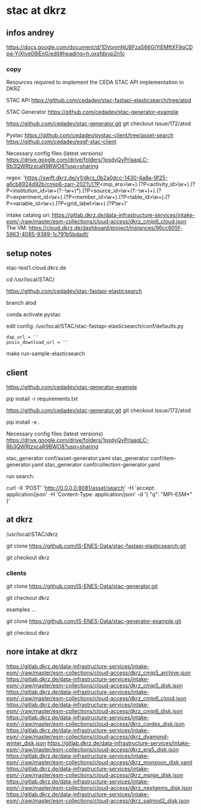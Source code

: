 # stac at dkrz

## infos andrey

https://docs.google.com/document/d/1DVonmNU8FzaS66GjYiEMftXF9qCDpg-YjXtve08lEn0/edit#heading=h.oxsfdxvp2n1c

### copy

Resources required to implement the CEDA STAC API implementation in DKRZ

STAC API
https://github.com/cedadev/stac-fastapi-elasticsearch/tree/atod

STAC Generator
https://github.com/cedadev/stac-generator-example

https://github.com/cedadev/stac-generator.git
git checkout issue/172/atod

Pystac
https://github.com/cedadev/pystac-client/tree/asset-search
https://github.com/cedadev/esgf-stac-client

Necessary config files (latest versions)
https://drive.google.com/drive/folders/1psdyQyPrlaaqLC-Rb3QWRtzxcaR9BWO8?usp=sharing

regex:  'https://swift.dkrz.de/v1/dkrz_0b2a0dcc-1430-4a8a-9f25-a6cb8924d92b/cmip6-zarr-2021\/(?P<mip_era>\w+)\.(?P<activity_id>\w+)\.(?P<institution_id>\w+(?:-\w+)*)\.(?P<source_id>\w+(?:-\w+)+)\.(?P<experiment_id>\w+)\.(?P<member_id>\w+)\.(?P<table_id>\w+)\.(?P<variable_id>\w+)\.(?P<grid_label>\w+)\.(?P<version>\w+)'


 intake catalog uri: https://gitlab.dkrz.de/data-infrastructure-services/intake-esm/-/raw/master/esm-collections/cloud-access/dkrz_cmip6_cloud.json
The VM:
https://cloud.dkrz.de/dashboard/project/instances/96cc605f-5963-4085-9389-1c791b5bdadf/


## setup notes

stac-test1.cloud.dkrz.de


cd /usr/local/STAC/

https://github.com/cedadev/stac-fastapi-elasticsearch

branch atod

conda activate pystac

edit config:
/usr/local/STAC/stac-fastapi-elasticsearch/conf/defaults.py
```
dap_url = ''
posix_download_url = ''
```

make run-sample-elasticsearch

## client 

https://github.com/cedadev/stac-generator-example

pip install -r requirements.txt

https://github.com/cedadev/stac-generator.git
git checkout issue/172/atod

pip install -e .

Necessary config files (latest versions)
https://drive.google.com/drive/folders/1psdyQyPrlaaqLC-Rb3QWRtzxcaR9BWO8?usp=sharing



stac_generator conf/asset-generator.yaml 
stac_generator conf/item-generator.yaml
stac_generator conf/collection-generator.yaml

run search:

curl -X 'POST' 'http://0.0.0.0:8081/asset/search' -H 'accept: application/json' -H 'Content-Type: application/json' -d '{
"q": "MPI-ESM*"
}'


## at dkrz

/usr/local/STAC/dkrz

git clone https://github.com/IS-ENES-Data/stac-fastapi-elasticsearch.git

git checkout dkrz


### clients

git clone https://github.com/IS-ENES-Data/stac-generator.git

git checkout dkrz

examples ...

git clone https://github.com/IS-ENES-Data/stac-generator-example.git

git checkout dkrz

## nore intake at dkrz

https://gitlab.dkrz.de/data-infrastructure-services/intake-esm/-/raw/master/esm-collections/cloud-access/dkrz_cmip5_archive.json
https://gitlab.dkrz.de/data-infrastructure-services/intake-esm/-/raw/master/esm-collections/cloud-access/dkrz_cmip5_disk.json
https://gitlab.dkrz.de/data-infrastructure-services/intake-esm/-/raw/master/esm-collections/cloud-access/dkrz_cmip6_cloud.json
https://gitlab.dkrz.de/data-infrastructure-services/intake-esm/-/raw/master/esm-collections/cloud-access/dkrz_cmip6_disk.json
https://gitlab.dkrz.de/data-infrastructure-services/intake-esm/-/raw/master/esm-collections/cloud-access/dkrz_cordex_disk.json
https://gitlab.dkrz.de/data-infrastructure-services/intake-esm/-/raw/master/esm-collections/cloud-access/dkrz_dyamond-winter_disk.json
https://gitlab.dkrz.de/data-infrastructure-services/intake-esm/-/raw/master/esm-collections/cloud-access/dkrz_era5_disk.json
https://gitlab.dkrz.de/data-infrastructure-services/intake-esm/-/raw/master/esm-collections/cloud-access/dkrz_monsoon_disk.yaml
https://gitlab.dkrz.de/data-infrastructure-services/intake-esm/-/raw/master/esm-collections/cloud-access/dkrz_mpige_disk.json
https://gitlab.dkrz.de/data-infrastructure-services/intake-esm/-/raw/master/esm-collections/cloud-access/dkrz_nextgems_disk.json
https://gitlab.dkrz.de/data-infrastructure-services/intake-esm/-/raw/master/esm-collections/cloud-access/dkrz_palmod2_disk.json

